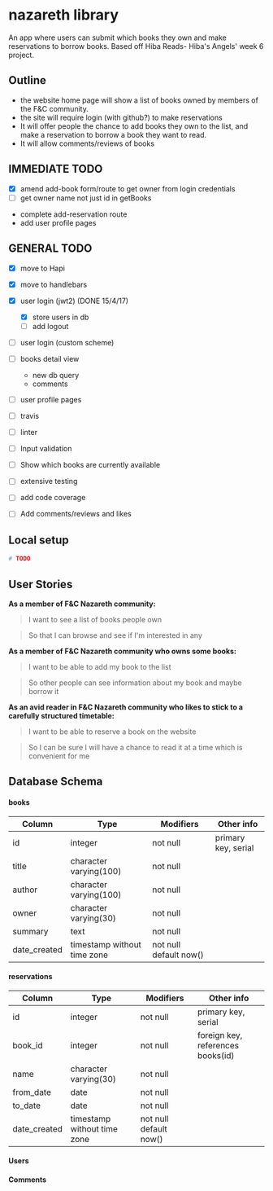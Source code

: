 # nazareth library
An app where users can submit which books they own and make reservations to borrow books.
Based off Hiba Reads- Hiba's Angels' week 6 project.

## Outline
- the website home page will show a list of books owned by members of the F&C community.
- the site will require login (with github?) to make reservations
- It will offer people the chance to add books they own to the list, and make a reservation to borrow a book they want to read.
- It will allow comments/reviews of books

## IMMEDIATE TODO
- [x] amend add-book form/route to get owner from login credentials
- [ ] get owner name not just id in getBooks
- complete add-reservation route
- add user profile pages

## GENERAL TODO
- [x] move to Hapi
- [x] move to handlebars

- [x] user login (jwt2) (DONE 15/4/17)
  - [x] store users in db
  - [ ] add logout
- [ ] user login (custom scheme)

- [ ] books detail view
  - new db query
  - comments
- [ ] user profile pages

- [ ] travis
- [ ] linter
- [ ] Input validation
- [ ] Show which books are currently available

- [ ] extensive testing
- [ ] add code coverage

- [ ] Add comments/reviews and likes

## Local setup
```bash
# TODO
```

## User Stories
**As a member of F&C Nazareth community:**
> I want to see a list of books people own

> So that I can browse and see if I'm interested in any

**As a member of F&C Nazareth community who owns some books:**
> I want to be able to add my book to the list

> So other people can see information about my book and maybe borrow it

**As an avid reader in F&C Nazareth community who likes to stick to a carefully structured timetable:**
> I want to be able to reserve a book on the website

> So I can be sure I will have a chance to read it at a time which is convenient for me

## Database Schema
#### books

Column   |          Type          | Modifiers | Other info
--- | --- | --- | ---
 id           | integer                | not null | primary key, serial
 title        | character varying(100) | not null |
 author       | character varying(100) | not null |
 owner        | character varying(30)  | not null |
 summary      | text                   | not null |
 date_created | timestamp without time zone | not null default now()|


#### reservations
Column    |         Type          | Modifiers | Other info
--- | --- | --- | ---
  id           | integer               | not null | primary key, serial
  book_id      | integer               | not null | foreign key, references books(id)
  name         | character varying(30) | not null |
  from_date    | date                  | not null |
  to_date      | date                  | not null |
  date_created | timestamp without time zone | not null default now() |

#### Users

#### Comments
